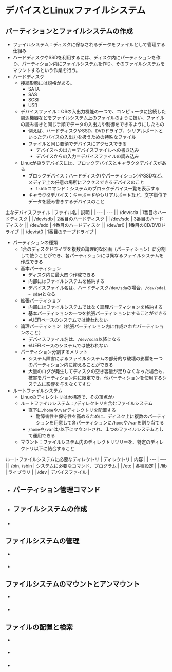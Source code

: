 # デバイスとLinuxファイルシステム
## パーティションとファイルシステムの作成
- ファイルシステム：ディスクに保存されるデータをファイルとして管理する仕組み
- ハードディスクやSSDを利用するには、ディスク内にパーティションを作り、パーティション内にファイルシステムを作り、そのファイルシステムをマウントするという作業を行う。
- ハードディスク
    - 接続形態には規格がある。
        - SATA
        - SAS
        - SCSI
        - USB
    - デバイスファイル：OSの入出力機能の一つで、コンピュータに接続した周辺機器などをファイルシステム上のファイルのように扱い、ファイルの読み書きと同じ手順でデータの入出力や制御をできるようにしたもの
        - 例えば、ハードディスクやSSD、DVDドライブ、シリアルポートといったデバイスの入出力を扱うための特殊なファイル
        - ファイルと同じ要領でデバイスにアクセスできる
            - デバイスへの出力＝デバイスファイルへの書き込み
            - デバイスからの入力＝デバイスファイルの読み込み
    - Linuxが扱うデバイスには、ブロックデバイスとキャラクタデバイスがある
        - ブロックデバイス：ハードディスク(やパーティション)やSSDなど、メディア上の任意の場所にアクセスできるデバイスのこと
            - `lsblk`コマンド：システムのブロックデバイス一覧を表示する
        - キャラクタデバイス：キーボードやシリアルポートなど、文字単位でデータを読み書きするデバイスのこと

主なデバイスファイル
| ファイル名 | 説明 |
| --- | --- |
| /dev/sda | 1番目のハードディスク |
| /dev/sdb | 2番目のハードディスク |
| /dev/sdc | 3番目のハードディスク |
| /dev/sdd | 4番目のハードディスク |
| /dev/sr0 | 1番目のCD/DVDドライブ |
| /dev/st0 | 1番目のテープドライブ |

- パーティションの種類
    - 1台のディスクドライブを複数の論理的な区画（パーティション）に分割して使うことができ、各パーティションには異なるファイルシステムを作成できる
    - 基本パーティション
        - ディスク内に最大四つ作成できる
        - 内部にはファイルシステムを格納する
        - デバイスファイル名は、ハードディスク`/dev/sda`の場合、`/dev/sda1 ~ sda4`となる
    - 拡張パーティション
        - 内部にはファイルシステムではなく論理パーティションを格納する
        - 基本パーティションの一つを拡張パーティションにすることができる
        - ※UEFIベースのシステムでは使われない
    - 論理パーティション（拡張パーティション内に作成されたパーティションのこと）
        - デバイスファイル名は、`/dev/sda5`以降になる
        - ※UEFIベースのシステムでは使われない
    - パーティション分割するメリット
        - システム障害によるファイルシステムの部分的な破壊の影響を一つのパーティション内に抑えることができる
        - 大量のログが発生してディスクの空き容量が足りなくなった場合も、被害をパーティション内に限定でき、他パーティションを使用するシステムに影響を与えなくてすむ
- ルートファイルシステム
    - Linuxのディレクトリは木構造で、その頂点が`/`
    - ルートファイルシステム：`/`ディレクトリを含むファイルシステム
        - 直下に`/home`や`/var`ディレクトリを配置する
            - 耐障害性や保守性を高めるために、ディスク上に複数のパーティションを用意して各パーティションに`/home`や`/var`を割り当てる
        - `/home`や`/var`は`/`以下にマウントされ、１つのファイルシステムとして運用できる
    - マウント：ファイルシステム内のディレクトリツリーを、特定のディレクトリ以下に結合すること

ルートファイルシステムに必要なディレクトリ
| ディレクトリ | 内容 |
| --- | --- |
| /bin, /sbin | システムに必要なコマンド、プログラム |
| /etc | 各種設定 |
| /lib | ライブラリ |
| /dev | デバイスファイル |

- パーティション管理コマンド
    - 
- ファイルシステムの作成
    - 

### 
- 

## ファイルシステムの管理
- 

### 
- 

## ファイルシステムのマウントとアンマウント
- 

### 
- 

## ファイルの配置と検索
- 

### 
- 

### 
- 
